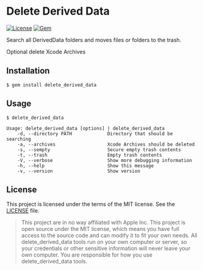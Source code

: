 # Delete Derived Data
[![License](https://img.shields.io/badge/license-MIT-green.svg?style=flat)](https://github.com/rognick/delete_derived_data/blob/master/LICENSE)
[![Gem](https://img.shields.io/gem/v/delete_derived_data.svg?style=flat)](https://rubygems.org/gems/delete_derived_data)


Search all DerivedData folders and moves files or folders to the trash.

Optional delete Xcode Archives

## Installation
    $ gem install delete_derived_data

## Usage
    $ delete_derived_data

```
Usage: delete_derived_data [options] | delete_derived_data
    -d, --directory PATH             Directory that should be searching
    -a, --archives                   Xcode Archives should be deleted
    -s, --sempty                     Secure empty trash contents
    -t, --trash                      Empty trash contents
    -V, --verbose                    Show more debugging information
    -h, --help                       Show this message
    -v, --version                    Show version
```

## License

This project is licensed under the terms of the MIT license. See the [LICENSE](LICENSE) file.

> This project are in no way affiliated with Apple Inc. This project is open source under the MIT license, which means you have full access to the source code and can modify it to fit your own needs. All delete_derived_data tools run on your own computer or server, so your credentials or other sensitive information will never leave your own computer. You are responsible for how you use delete_derived_data tools.
